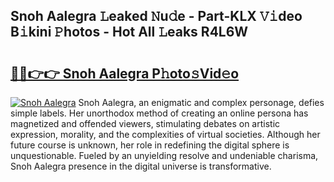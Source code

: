 ## Snoh Aalegra 𝙻eaked 𝙽u𝚍e - Part-KLX 𝚅𝚒deo B𝚒kini 𝙿hotos - Hot All 𝙻eaks R4L6W

# <h2><a href="http://ld0anu6.urlbe.top/?page=Snoh+Aalegra">🔗🔗👉👉 Snoh Aalegra P𝚑oto𝚜Vid𝚎o</a></h2>

[![Snoh Aalegra](https://i.imgur.com/eBuTRDB.gif)](http://ld0anu6.urlbe.top/?page=Snoh+Aalegra)
Snoh Aalegra, an enigmatic and complex personage, defies simple labels. Her unorthodox method of creating an online persona has magnetized and offended viewers, stimulating debates on artistic expression, morality, and the complexities of virtual societies. Although her future course is unknown, her role in redefining the digital sphere is unquestionable. Fueled by an unyielding resolve and undeniable charisma, Snoh Aalegra presence in the digital universe is transformative.

